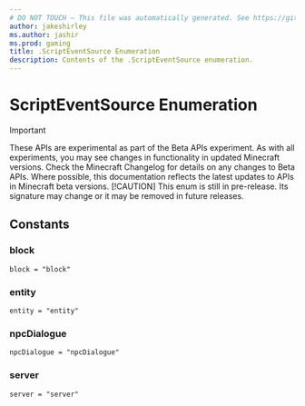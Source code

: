 ```yaml
---
# DO NOT TOUCH — This file was automatically generated. See https://github.com/mojang/minecraftapidocsgenerator to modify descriptions, examples, etc.
author: jakeshirley
ms.author: jashir
ms.prod: gaming
title: .ScriptEventSource Enumeration
description: Contents of the .ScriptEventSource enumeration.
---
```

# ScriptEventSource Enumeration
>[!IMPORTANT]
>These APIs are experimental as part of the Beta APIs experiment. As with all experiments, you may see changes in functionality in updated Minecraft versions. Check the Minecraft Changelog for details on any changes to Beta APIs. Where possible, this documentation reflects the latest updates to APIs in Minecraft beta versions.
> [!CAUTION]
> This enum is still in pre-release.  Its signature may change or it may be removed in future releases.

## Constants
### **block**
`block = "block"`
### **entity**
`entity = "entity"`
### **npcDialogue**
`npcDialogue = "npcDialogue"`
### **server**
`server = "server"`
